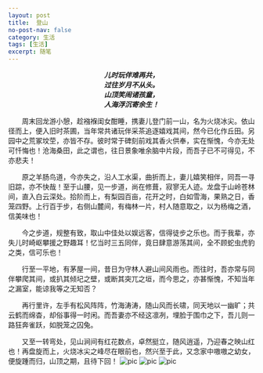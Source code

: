 ```yaml
---
layout: post
title:  登山
no-post-nav: false
category: 生活
tags: [生活]
excerpt: 随笔
---
```


***<center>儿时玩伴难再共，</center>***
***<center>过往岁月不从头。</center>***
***<center>山顶笑闹诸孩童，</center>***
***<center>人海浮沉寄余生！</center>***

&emsp;&emsp;周末回龙游小憩，趁襁褓闺女酣睡，携妻儿登门前一山，名为火烧冰尖。依山径而上，便入旧时茶圃，当年常共诸玩伴采茶追逐嬉戏其间，然今已化作丘田。另园中之荒冢坟茔，亦皆不存。彼时常于碑刻前戏其香火供奉，实在惭愧，今亦无处可忏悔也！沧海桑田，此之谓也，往日景象唯余脑中片段，而吾子已不可得见，不亦悲夫！  

&emsp;&emsp;原之羊肠鸟道，今亦失之，沿人工水渠，曲折而上，妻儿嬉笑相伴，同吾一寻旧踪，亦不快哉！至于山腰，见一步道，尚在修葺，寂寥无人迹。龙盘于山岭苍林间，直入白云深处。拾阶而上，有梨园百亩，花开之时，白如雪海，果熟之日，香笼四野。上行百于步，右侧山麓间，有梅林一片，村人随意取之，以为杨梅之酒，信美味也！  

&emsp;&emsp;今之步道，规整有致，取山中佳处以娱远客，信得徒步之乐也。而于我辈，亦失儿时崎岖攀援之野趣耳！忆当时三五同伴，竟日肆意游荡其间，全不顾蛇虫虎豹之类，信可乐也！  

&emsp;&emsp;行至一平地，有茅屋一间，昔日为守林人避山间风雨也。而往时，吾亦常与同伴攀爬其间，或扒其倾圮之壁，或断其突兀之垣，而今思之，亦甚惭愧，不知当年之漏室，能谅我等之无知否？  

&emsp;&emsp;再行里许，左手有松风阵阵，竹海涛涛，随山风而长啸，同天地以一幽旷；共云鹤而绵杳，却俗事得一时闲。而吾妻亦不经这凛冽，埋脸于围巾之下，吾儿则一路狂奔雀跃，如脱笼之囚兔。 

&emsp;&emsp;又至一转弯处，见山涧间有红花数点，卓然挺立，随风逍遥，乃迎春之映山红也！再盘旋而上，火烧冰尖之峰尽在眼前也，然兴至于此，又念家中嗷嗷之幼女，便旋踵而归，山顶之期，且待下回！
![pic](/assets/images/2019/life/denggao1.jpg)
![pic](/assets/images/2019/life/denggao2.jpg)
![pic](/assets/images/2019/life/denggao3.jpg)